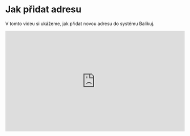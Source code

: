 ﻿---
sidebar_position: 1
---



# Jak přidat adresu

V tomto videu si ukážeme, jak přidat novou adresu do systému Balíkuj.



<iframe width="560" height="315" src="https://www.youtube.com/embed/aXUkWbVKiEM?si=61w8OggdO7lpZ6RG" title="YouTube video player" frameborder="0" allow="accelerometer; autoplay; clipboard-write; encrypted-media; gyroscope; picture-in-picture; web-share" referrerpolicy="strict-origin-when-cross-origin" allowfullscreen></iframe>


